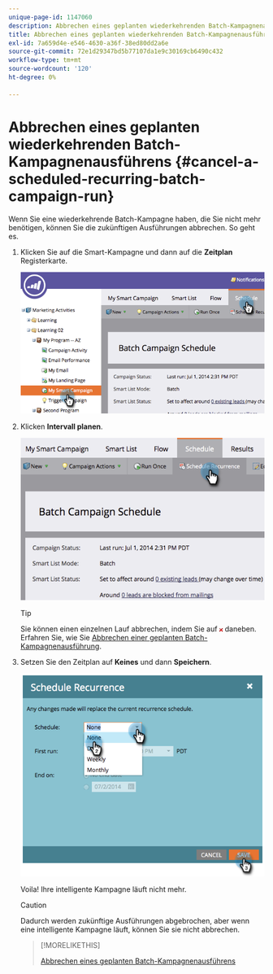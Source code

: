 ```yaml
---
unique-page-id: 1147060
description: Abbrechen eines geplanten wiederkehrenden Batch-Kampagnenausführens - Marketo Docs - Produktdokumentation
title: Abbrechen eines geplanten wiederkehrenden Batch-Kampagnenausführens
exl-id: 7a659d4e-e546-4630-a36f-38ed80dd2a6e
source-git-commit: 72e1d29347bd5b77107da1e9c30169cb6490c432
workflow-type: tm+mt
source-wordcount: '120'
ht-degree: 0%

---
```


# Abbrechen eines geplanten wiederkehrenden Batch-Kampagnenausführens {#cancel-a-scheduled-recurring-batch-campaign-run}

Wenn Sie eine wiederkehrende Batch-Kampagne haben, die Sie nicht mehr benötigen, können Sie die zukünftigen Ausführungen abbrechen. So geht es.

1. Klicken Sie auf die Smart-Kampagne und dann auf die **Zeitplan** Registerkarte.

   ![](assets/image2014-9-22-16-3a44-3a51.png)

1. Klicken **Intervall planen**.

   ![](assets/image2014-9-22-16-3a44-3a55.png)

   >[!TIP]
   >
   >Sie können einen einzelnen Lauf abbrechen, indem Sie auf ![red x](assets/image2014-9-22-16-3a45-3a42.png) daneben. Erfahren Sie, wie Sie [Abbrechen einer geplanten Batch-Kampagnenausführung](/help/marketo/product-docs/core-marketo-concepts/smart-campaigns/using-smart-campaigns/cancel-a-scheduled-batch-campaign-run.md).

1. Setzen Sie den Zeitplan auf **Keines** und dann **Speichern**.

   ![](assets/image2014-9-22-16-3a45-3a56.png)

   Voila! Ihre intelligente Kampagne läuft nicht mehr.

   >[!CAUTION]
   >
   >Dadurch werden zukünftige Ausführungen abgebrochen, aber wenn eine intelligente Kampagne läuft, können Sie sie nicht abbrechen.

   >[!MORELIKETHIS]
   >
   >[Abbrechen eines geplanten Batch-Kampagnenausführens](/help/marketo/product-docs/core-marketo-concepts/smart-campaigns/using-smart-campaigns/cancel-a-scheduled-batch-campaign-run.md)
